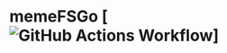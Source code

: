 # memeFSGo [![GitHub Actions Workflow](https://github.com/plsmaop/memeFSGo/workflows/Go/badge.svg)]
